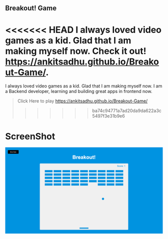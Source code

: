 ## Breakout! Game
<<<<<<< HEAD
I always loved video games as a kid. Glad that I am making myself now. Check it out!  https://ankitsadhu.github.io/Breakout-Game/.
=======
I always loved video games as a kid. Glad that I am making myself now. I am a Backend developer, learning and building great apps in frontend now.
> Click Here to play https://ankitsadhu.github.io/Breakout-Game/
>>>>>>> ba74c94771a7ad20da9da622a3c5497f3e31b9e6

# ScreenShot

![Screenshot](images/Screenshot.png)
